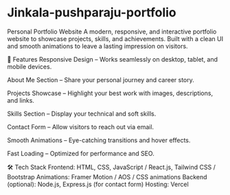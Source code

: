 # Jinkala-pushparaju-portfolio

Personal Portfolio Website
A modern, responsive, and interactive portfolio website to showcase projects, skills, and achievements.
Built with a clean UI and smooth animations to leave a lasting impression on visitors.

📌 Features
Responsive Design – Works seamlessly on desktop, tablet, and mobile devices.

About Me Section – Share your personal journey and career story.

Projects Showcase – Highlight your best work with images, descriptions, and links.

Skills Section – Display your technical and soft skills.

Contact Form – Allow visitors to reach out via email.

Smooth Animations – Eye-catching transitions and hover effects.

Fast Loading – Optimized for performance and SEO.

🛠 Tech Stack
Frontend: HTML, CSS, JavaScript / React.js, Tailwind CSS / Bootstrap
Animations: Framer Motion / AOS / CSS animations
Backend (optional): Node.js, Express.js (for contact form)
Hosting:  Vercel 
